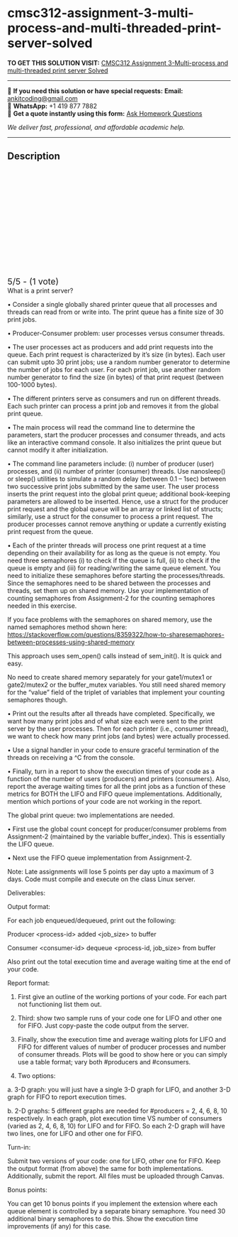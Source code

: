 # cmsc312-assignment-3-multi-process-and-multi-threaded-print-server-solved
**TO GET THIS SOLUTION VISIT:** [CMSC312 Assignment 3-Multi-process and multi-threaded print server Solved](https://www.ankitcodinghub.com/product/cmsc-312-assignment-3-multi-process-and-multi-threaded-print-server-9010-points-solved/)


---

📩 **If you need this solution or have special requests:** **Email:** ankitcoding@gmail.com  
📱 **WhatsApp:** +1 419 877 7882  
📄 **Get a quote instantly using this form:** [Ask Homework Questions](https://www.ankitcodinghub.com/services/ask-homework-questions/)

*We deliver fast, professional, and affordable academic help.*

---

<h2>Description</h2>



<div class="kk-star-ratings kksr-auto kksr-align-center kksr-valign-top" data-payload="{&quot;align&quot;:&quot;center&quot;,&quot;id&quot;:&quot;115336&quot;,&quot;slug&quot;:&quot;default&quot;,&quot;valign&quot;:&quot;top&quot;,&quot;ignore&quot;:&quot;&quot;,&quot;reference&quot;:&quot;auto&quot;,&quot;class&quot;:&quot;&quot;,&quot;count&quot;:&quot;1&quot;,&quot;legendonly&quot;:&quot;&quot;,&quot;readonly&quot;:&quot;&quot;,&quot;score&quot;:&quot;5&quot;,&quot;starsonly&quot;:&quot;&quot;,&quot;best&quot;:&quot;5&quot;,&quot;gap&quot;:&quot;4&quot;,&quot;greet&quot;:&quot;Rate this product&quot;,&quot;legend&quot;:&quot;5\/5 - (1 vote)&quot;,&quot;size&quot;:&quot;24&quot;,&quot;title&quot;:&quot;CMSC312 Assignment 3-Multi-process and multi-threaded print server  Solved&quot;,&quot;width&quot;:&quot;138&quot;,&quot;_legend&quot;:&quot;{score}\/{best} - ({count} {votes})&quot;,&quot;font_factor&quot;:&quot;1.25&quot;}">

<div class="kksr-stars">

<div class="kksr-stars-inactive">
            <div class="kksr-star" data-star="1" style="padding-right: 4px">


<div class="kksr-icon" style="width: 24px; height: 24px;"></div>
        </div>
            <div class="kksr-star" data-star="2" style="padding-right: 4px">


<div class="kksr-icon" style="width: 24px; height: 24px;"></div>
        </div>
            <div class="kksr-star" data-star="3" style="padding-right: 4px">


<div class="kksr-icon" style="width: 24px; height: 24px;"></div>
        </div>
            <div class="kksr-star" data-star="4" style="padding-right: 4px">


<div class="kksr-icon" style="width: 24px; height: 24px;"></div>
        </div>
            <div class="kksr-star" data-star="5" style="padding-right: 4px">


<div class="kksr-icon" style="width: 24px; height: 24px;"></div>
        </div>
    </div>

<div class="kksr-stars-active" style="width: 138px;">
            <div class="kksr-star" style="padding-right: 4px">


<div class="kksr-icon" style="width: 24px; height: 24px;"></div>
        </div>
            <div class="kksr-star" style="padding-right: 4px">


<div class="kksr-icon" style="width: 24px; height: 24px;"></div>
        </div>
            <div class="kksr-star" style="padding-right: 4px">


<div class="kksr-icon" style="width: 24px; height: 24px;"></div>
        </div>
            <div class="kksr-star" style="padding-right: 4px">


<div class="kksr-icon" style="width: 24px; height: 24px;"></div>
        </div>
            <div class="kksr-star" style="padding-right: 4px">


<div class="kksr-icon" style="width: 24px; height: 24px;"></div>
        </div>
    </div>
</div>


<div class="kksr-legend" style="font-size: 19.2px;">
            5/5 - (1 vote)    </div>
    </div>
What is a print server?

• Consider a single globally shared printer queue that all processes and threads can read from or write into. The print queue has a finite size of 30 print jobs.

• Producer-Consumer problem: user processes versus consumer threads.

• The user processes act as producers and add print requests into the queue. Each print request is characterized by it’s size (in bytes). Each user can submit upto 30 print jobs; use a random number generator to determine the number of jobs for each user. For each print job, use another random number generator to find the size (in bytes) of that print request (between 100-1000 bytes).

• The different printers serve as consumers and run on different threads. Each such printer can process a print job and removes it from the global print queue.

• The main process will read the command line to determine the parameters, start the producer processes and consumer threads, and acts like an interactive command console. It also initializes the print queue but cannot modify it after initialization.

• The command line parameters include: (i) number of producer (user) processes, and (ii) number of printer (consumer) threads. Use nanosleep() or sleep() utilities to simulate a random delay (between 0.1 – 1sec) between two successive print jobs submitted by the same user. The user process inserts the print request into the global print queue; additional book-keeping parameters are allowed to be inserted. Hence, use a struct for the producer print request and the global queue will be an array or linked list of structs; similarly, use a struct for the consumer to process a print request. The producer processes cannot remove anything or update a currently existing print request from the queue.

• Each of the printer threads will process one print request at a time depending on their availability for as long as the queue is not empty. You need three semaphores (i) to check if the queue is full, (ii) to check if the queue is empty and (iii) for reading/writing the same queue element. You need to initialize these semaphores before starting the processes/threads. Since the semaphores need to be shared between the processes and threads, set them up on shared memory. Use your implementation of counting semaphores from Assignment-2 for the counting semaphores needed in this exercise.

If you face problems with the semaphores on shared memory, use the named semaphores method shown here: https://stackoverflow.com/questions/8359322/how-to-sharesemaphores-between-processes-using-shared-memory

This approach uses sem_open() calls instead of sem_init(). It is quick and easy.

No need to create shared memory separately for your gate1/mutex1 or gate2/mutex2 or the buffer_mutex variables. You still need shared memory for the “value” field of the triplet of variables that implement your counting semaphores though.

• Print out the results after all threads have completed. Specifically, we want how many print jobs and of what size each were sent to the print server by the user processes. Then for each printer (i.e., consumer thread), we want to check how many print jobs (and bytes) were actually processed.

• Use a signal handler in your code to ensure graceful termination of the threads on receiving a ^C from the console.

• Finally, turn in a report to show the execution times of your code as a function of the number of users (producers) and printers (consumers). Also, report the average waiting times for all the print jobs as a function of these metrics for BOTH the LIFO and FIFO queue implementations. Additionally, mention which portions of your code are not working in the report.

The global print queue: two implementations are needed.

• First use the global count concept for producer/consumer problems from Assignment-2 (maintained by the variable buffer_index). This is essentially the LIFO queue.

• Next use the FIFO queue implementation from Assignment-2.

Note: Late assignments will lose 5 points per day upto a maximum of 3 days. Code must compile and execute on the class Linux server.

Deliverables:

Output format:

For each job enqueued/dequeued, print out the following:

Producer &lt;process-id&gt; added &lt;job_size&gt; to buffer

Consumer &lt;consumer-id&gt; dequeue &lt;process-id, job_size&gt; from buffer

Also print out the total execution time and average waiting time at the end of your code.

Report format:

1) First give an outline of the working portions of your code. For each part not functioning list them out.

3) Third: show two sample runs of your code one for LIFO and other one for FIFO. Just copy-paste the code output from the server.

4) Finally, show the execution time and average waiting plots for LIFO and FIFO for different values of number of producer processes and number of consumer threads. Plots will be good to show here or you can simply use a table format; vary both #producers and #consumers.

5) Two options:

a. 3-D graph: you will just have a single 3-D graph for LIFO, and another 3-D graph for FIFO to report execution times.

b. 2-D graphs: 5 different graphs are needed for #producers = 2, 4, 6, 8, 10 respectively. In each graph, plot execution time VS number of consumers (varied as 2, 4, 6, 8, 10) for LIFO and for FIFO. So each 2-D graph will have two lines, one for LIFO and other one for FIFO.

Turn-in:

Submit two versions of your code: one for LIFO, other one for FIFO. Keep the output format (from above) the same for both implementations. Additionally, submit the report. All files must be uploaded through Canvas.

Bonus points:

You can get 10 bonus points if you implement the extension where each queue element is controlled by a separate binary semaphore. You need 30 additional binary semaphores to do this. Show the execution time improvements (if any) for this case.
